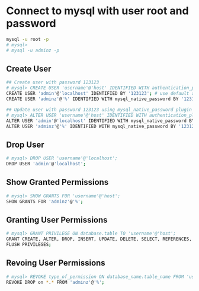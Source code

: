 # Connect to mysql with user root and password

```bash
mysql -u root -p
# mysql>
# mysql -u adminz -p
```

## Create User

```bash
## Create user with password 123123
# mysql> CREATE USER 'username'@'host' IDENTIFIED WITH authentication_plugin BY 'password';
CREATE USER 'admin'@'localhost' IDENTIFIED BY '123123'; # use default authentication_plugin
CREATE USER 'adminz'@'%' IDENTIFIED WITH mysql_native_password BY '123123';

## Update user with password 123123 using mysql_native_password plugin
# mysql> ALTER USER 'username'@'host' IDENTIFIED WITH authentication_plugin BY 'password';
ALTER USER 'admin'@'localhost' IDENTIFIED WITH mysql_native_password BY '123123';
ALTER USER 'adminz'@'%' IDENTIFIED WITH mysql_native_password BY '123123';
```

## Drop User

```bash
# mysql> DROP USER 'username'@'localhost';
DROP USER 'admin'@'localhost';
```

## Show Granted Permissions

```bash
# mysql> SHOW GRANTS FOR 'username'@'host';
SHOW GRANTS FOR 'adminz'@'%';

```

## Granting User Permissions

```bash
# mysql> GRANT PRIVILEGE ON database.table TO 'username'@'host';
GRANT CREATE, ALTER, DROP, INSERT, UPDATE, DELETE, SELECT, REFERENCES, RELOAD on *.* TO 'adminz'@'%' WITH GRANT OPTION;
FLUSH PRIVILEGES;
```

## Revoing User Permissions

```bash
# mysql> REVOKE type_of_permission ON database_name.table_name FROM 'username'@'host';
REVOKE DROP on *.* FROM 'adminz'@'%';
```

